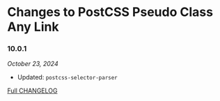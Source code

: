# Changes to PostCSS Pseudo Class Any Link

### 10.0.1

_October 23, 2024_

- Updated: `postcss-selector-parser`

[Full CHANGELOG](https://github.com/csstools/postcss-plugins/tree/main/plugins/postcss-pseudo-class-any-link/CHANGELOG.md)
